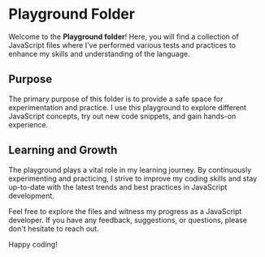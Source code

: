 # Playground Folder

Welcome to the **Playground folder**! Here, you will find a collection of JavaScript files where I've performed various tests and practices to enhance my skills and understanding of the language.

## Purpose

The primary purpose of this folder is to provide a safe space for experimentation and practice. I use this playground to explore different JavaScript concepts, try out new code snippets, and gain hands-on experience.

## Learning and Growth

The playground plays a vital role in my learning journey. By continuously experimenting and practicing, I strive to improve my coding skills and stay up-to-date with the latest trends and best practices in JavaScript development.

Feel free to explore the files and witness my progress as a JavaScript developer. If you have any feedback, suggestions, or questions, please don't hesitate to reach out.

Happy coding!